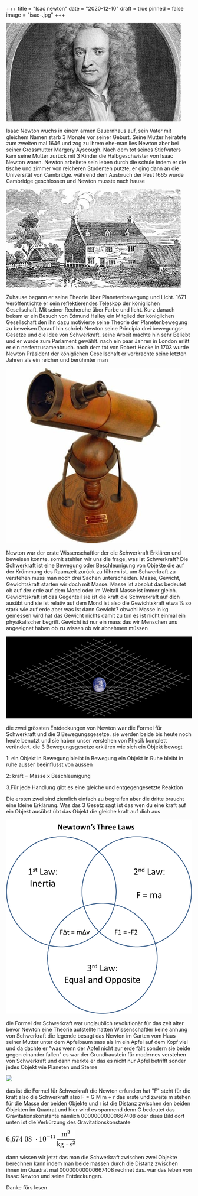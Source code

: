 +++
title = "Isac newton"
date = "2020-12-10"
draft = true
pinned = false
image = "isac-.jpg"
+++


![Isac Newton](isac-.jpg)

Isaac Newton wuchs in einem armen Bauernhaus auf, sein Vater mit gleichem Namen starb 3 Monate vor seiner Geburt. Seine Mutter heiratete zum zweiten mal 1646 und zog zu ihrem ehe-man lies Newton aber bei seiner Grossmutter Margery Ayscough. Nach dem tot seines Stiefvaters kam seine Mutter zurück mit 3 Kinder die Halbgeschwister von Isaac Newton waren. Newton arbeitete sein leben durch die schule indem er die tische und zimmer von reicheren Studenten putzte, er ging dann an die Universität von Cambridge. während dem Ausbruch der Pest 1665 wurde Cambridge geschlossen und Newton musste nach hause

![Newtons zuhause ](download.jpg)

Zuhause begann er seine Theorie über Planetenbewegung und Licht. 1671 Veröffentlichte er sein reflektierendes Teleskop der königlichen Gesellschaft, Mit seiner Recherche über Farbe und licht. Kurz danach bekam er ein Besuch von Edmund Halley ein Mitglied der königlichen Gesellschaft den ihn dazu motivierte seine Theorie der Planetenbewegung zu beweisen Darauf hin schrieb Newton seine Principia drei bewegungs- Gesetze und die Idee von Schwerkraft. seine Arbeit machte hin sehr Beliebt und er wurde zum Parlament gewählt. nach ein paar Jahren in London erlitt er ein nerfenzusamenbruch. nach dem tot von Robert Hocke in 1703 wurde Newton Präsident der königlichen Gesellschaft er verbrachte seine letzten Jahren als ein reicher und berühmter man

![newtons reflektirendes teleskop](downd.jpg)

Newton war der erste Wissenschaftler der die Schwerkraft Erklären und beweisen konnte. somit stehlen wir uns die frage, was ist Schwerkraft? Die Schwerkraft ist eine Bewegung oder Beschleunigung von Objekte die auf der Krümmung des Raumzeit zurück zu führen ist. um Schwerkraft zu verstehen muss man noch drei Sachen unterscheiden. Masse, Gewicht, Gewichtskraft starten wir doch mit Masse. Masse ist absolut das bedeutet ob auf der erde auf dem Mond oder im Weltall Masse ist immer gleich. Gewichtskraft ist das Gegenteil sie ist die kraft die Schwerkraft auf dich ausübt und sie ist relativ auf dem Mond ist also die Gewichtskraft etwa ⅙ so stark wie auf erde aber was ist dann Gewicht? obwohl Masse in kg gemessen wird hat das Gewicht nichts damit zu tun es ist nicht einmal ein physikalischer begriff. Gewicht ist nur ein mass das wir Menschen uns angeeignet haben ob zu wissen ob wir abnehmen müssen

![](download.png)

die zwei grössten Entdeckungen von Newton war die Formel für Schwerkraft und die 3 Bewegungsgesetze. sie werden beide bis heute noch heute benutzt und sie haben unser verstehen von Physik komplett verändert. die 3 Bewegungsgesetze erklären wie sich ein Objekt bewegt

1: ein Objekt in Bewegung bleibt in Bewegung ein Objekt in Ruhe bleibt in ruhe ausser beeinflusst von aussen

2: kraft = Masse x Beschleunigung

3.Für jede Handlung gibt es eine gleiche und entgegengesetzte Reaktion

Die ersten zwei sind ziemlich einfach zu begreifen aber die dritte braucht eine kleine Erklärung. Was das 3 Gesetz sagt ist das wen du eine kraft auf ein Objekt ausübst übt das Objekt die gleiche kraft auf dich aus



![](doload.png)

die Formel der Schwerkraft war unglaublich revolutionär für das zeit alter bevor Newton eine Theorie aufstellte hatten Wissenschaftler keine anhung von Schwerkraft die legende besagt das Newton im Garten vom Haus seiner Mutter unter dem Apfelbaum sass als im ein Apfel auf dem Kopf viel und da dachte er "was wenn der Apfel nicht zur erde fällt sondern sie beide gegen einander fallen" es war der Grundbaustein für modernes verstehen von Schwerkraft und dann merkte er das es nicht nur Äpfel betrifft sonder jedes Objekt wie Planeten und Sterne

![](https://render.fineartamerica.com/images/rendered/default/poster/8.000/4.250/break/images-medium-5/newtons-law-of-universal-gravitation-science-photo-library.jpg)

das ist die Formel für Schwerkraft die Newton erfunden hat "F" steht für die kraft also die Schwerkraft also F = G M m ÷ r das erste und zweite m stehen für die Masse der beiden Objekte und r ist die Distanz zwischen den beiden Objekten im Quadrat und hier wird es spannend denn G bedeutet das Gravitationskonstante nämlich 00000000000667408 oder dises Bild dort unten ist die Verkürzung des Gravitationskonstante

![](wnload-1-.png)

dann wissen wir jetzt das man die Schwerkraft zwischen zwei Objekte berechnen kann indem man beide massen durch die Distanz zwischen ihnen im Quadrat mal 00000000000667408 rechnet das. war das leben von Isaac Newton und seine Entdeckungen.

Danke fürs lesen